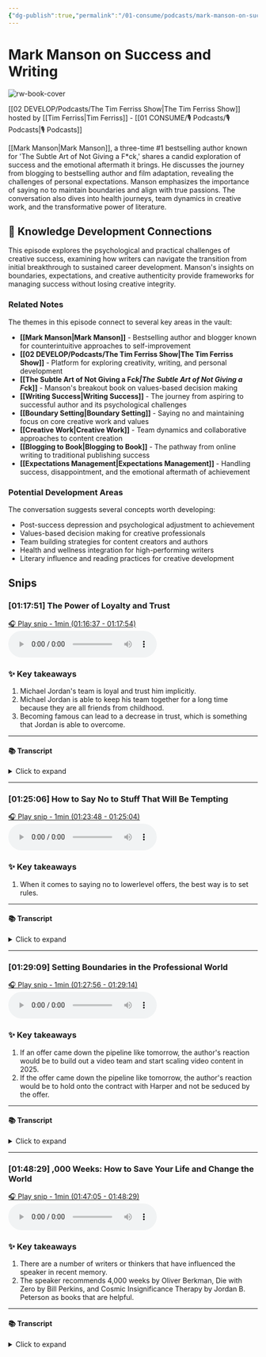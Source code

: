 ```yaml
---
{"dg-publish":true,"permalink":"/01-consume/podcasts/mark-manson-on-success-and-writing/","title":"Mark Manson on Success and Writing","tags":["podcasts","writing","success","boundaries","creativity","blogging","personal-development","expectations","health"]}
---
```


# Mark Manson on Success and Writing

![rw-book-cover](https://images.weserv.nl/?url=https%3A%2F%2Fcontent.production.cdn.art19.com%2Fimages%2F69%2F10%2F10%2Ffb%2F691010fb-625e-4abe-993c-a57228b28dbe%2F91cb53ae0d5dbb379b9dffecf0a772593891d0d09bbe6d90ee746edbdb79e3ec75584f2ceb8260e9f675a90c05419b9b99842a76905b686f0f51c1a9d3e227ab.jpeg&w=300&h=300)

[[02 DEVELOP/Podcasts/The Tim Ferriss Show\|The Tim Ferriss Show]] hosted by [[Tim Ferriss\|Tim Ferriss]] - [[01 CONSUME/🎙️ Podcasts/🎙️ Podcasts\|🎙️ Podcasts]]

[[Mark Manson\|Mark Manson]], a three-time #1 bestselling author known for 'The Subtle Art of Not Giving a F*ck,' shares a candid exploration of success and the emotional aftermath it brings. He discusses the journey from blogging to bestselling author and film adaptation, revealing the challenges of personal expectations. Manson emphasizes the importance of saying no to maintain boundaries and align with true passions. The conversation also dives into health journeys, team dynamics in creative work, and the transformative power of literature.

## 🧠 Knowledge Development Connections

This episode explores the psychological and practical challenges of creative success, examining how writers can navigate the transition from initial breakthrough to sustained career development. Manson's insights on boundaries, expectations, and creative authenticity provide frameworks for managing success without losing creative integrity.

### Related Notes

The themes in this episode connect to several key areas in the vault:

- **[[Mark Manson\|Mark Manson]]** - Bestselling author and blogger known for counterintuitive approaches to self-improvement
- **[[02 DEVELOP/Podcasts/The Tim Ferriss Show\|The Tim Ferriss Show]]** - Platform for exploring creativity, writing, and personal development
- **[[The Subtle Art of Not Giving a F*ck\|The Subtle Art of Not Giving a F*ck]]** - Manson's breakout book on values-based decision making
- **[[Writing Success\|Writing Success]]** - The journey from aspiring to successful author and its psychological challenges
- **[[Boundary Setting\|Boundary Setting]]** - Saying no and maintaining focus on core creative work and values
- **[[Creative Work\|Creative Work]]** - Team dynamics and collaborative approaches to content creation
- **[[Blogging to Book\|Blogging to Book]]** - The pathway from online writing to traditional publishing success
- **[[Expectations Management\|Expectations Management]]** - Handling success, disappointment, and the emotional aftermath of achievement

### Potential Development Areas

The conversation suggests several concepts worth developing:
- Post-success depression and psychological adjustment to achievement
- Values-based decision making for creative professionals
- Team building strategies for content creators and authors
- Health and wellness integration for high-performing writers
- Literary influence and reading practices for creative development


## Snips


### [01:17:51] The Power of Loyalty and Trust


[🎧 Play snip - 1min️ (01:16:37 - 01:17:54)](https://share.snipd.com/snip/badda53d-649c-4845-86a4-d91fd7f50062)
<audio controls> <source src="https://rss.art19.com/episodes/ec9bb91d-b3eb-4374-9268-138f109e3171.mp3?rss_browser=BAhJIgpTbmlwZAY6BkVU--7de01baece82063bda1cca2dc0d698735fdbe34a#t=01:16:37,01:17:54"> </audio>




### ✨ Key takeaways
1. Michael Jordan's team is loyal and trust him implicitly.
2. Michael Jordan is able to keep his team together for a long time because they are all friends from childhood.
3. Becoming famous can lead to a decrease in trust, which is something that Jordan is able to overcome.


---




#### 📚 Transcript
<details>
<summary>Click to expand</summary>
<blockquote><b>Tim Ferriss</b><br/><br/>Or what stood out to you about how he worked with his team outside of that example that you just gave? This kind of validates what we were talking about earlier.</blockquote><br/><blockquote><b>Mark Manson</b><br/><br/>The first thing that really stood out to me about his team was they've all been with him forever. And it was funny. I was talking to one. He's got one guy named Scototty who i love he's scotty's been in a few of his youtube videos lovely lovely guy and scotty was kind of joking with me he's like yeah i'm the new guy on the team I've only been here nine years everybody in like significant roles in his team have been with him since at least the fresh prince days many of them since since the 80s some of them since He was a kid. They're like childhood friends that he kind of put into the appropriate place. So that really blew me away. It also validated a lot of my beliefs around loyalty and trust. He also explained it to me once, as he said, he was like, look, when you become famous, nothing is scarce. If you want money, you can go get money. If you want parties, you can go get parties. If you want sex, you can go get sex. He said, the one thing that becomes more scarce as you become famous is trust. And so he said,</blockquote>
</details>



---


### [01:25:06] How to Say No to Stuff That Will Be Tempting


[🎧 Play snip - 1min️ (01:23:48 - 01:25:04)](https://share.snipd.com/snip/b5fecc99-96a4-4602-a035-3c0e203ad91f)
<audio controls> <source src="https://rss.art19.com/episodes/ec9bb91d-b3eb-4374-9268-138f109e3171.mp3?rss_browser=BAhJIgpTbmlwZAY6BkVU--7de01baece82063bda1cca2dc0d698735fdbe34a#t=01:23:48,01:25:04"> </audio>




### ✨ Key takeaways
1. When it comes to saying no to lowerlevel offers, the best way is to set rules.


---




#### 📚 Transcript
<details>
<summary>Click to expand</summary>
<blockquote><b>Mark Manson</b><br/><br/>Face-balling.</blockquote><br/><blockquote><b>Tim Ferriss</b><br/><br/>And maybe I'm actually screwing up this thought exercise by making a three-parter. No, it's not a three-parter. But it is going to be a year or two of focus on this, which would be the seminal definitive book with Spielberg's full cooperation, full access, journals, everything, pay you some insane Amount of money, right? Twice the number that you would pick as a stretch goal that you're like, they'll never say yes to. He's like, I'll just pay you twice as much. Let's get this over with so we can get to the work. What do you do when stuff like that comes up? Because you know, it's going to come up.</blockquote><br/><blockquote><b>Mark Manson</b><br/><br/>Maybe not that specifically.</blockquote><br/><blockquote><b>Tim Ferriss</b><br/><br/>I'm using an absurd goal to drive the exercise, right? Because if it's like, ah, this is a B minus offer, easy to say no to, right? Because you want to strive to do an A plus in the things you just described.</blockquote><br/><blockquote><b>Mark Manson</b><br/><br/>So how do you think about saying no to the stuff that will be tempting? For lower level stuff, I think the best way is to simply set rules. I've done that with speaking the last year or two. What are your rules? So</blockquote>
</details>



---


### [01:29:09] Setting Boundaries in the Professional World


[🎧 Play snip - 1min️ (01:27:56 - 01:29:14)](https://share.snipd.com/snip/3b60918b-2603-460a-87f5-e52cb443f546)
<audio controls> <source src="https://rss.art19.com/episodes/ec9bb91d-b3eb-4374-9268-138f109e3171.mp3?rss_browser=BAhJIgpTbmlwZAY6BkVU--7de01baece82063bda1cca2dc0d698735fdbe34a#t=01:27:56,01:29:14"> </audio>




### ✨ Key takeaways
1. If an offer came down the pipeline like tomorrow, the author's reaction would be to build out a video team and start scaling video content in 2025.
2. If the offer came down the pipeline like tomorrow, the author's reaction would be to hold onto the contract with Harper and not be seduced by the offer.


---




#### 📚 Transcript
<details>
<summary>Click to expand</summary>
<blockquote><b>Mark Manson</b><br/><br/>If that offer came down the pipeline like tomorrow, my reaction would be, so I'm building out a video team. We're going to start scaling video content in 2023. I'm under another contract with Harper to do another book in 2024. So we can get started 2025 if you want. That would probably be the conversation, which I'm sure he would hate. The challenge there would be holding the line with that. If he started to push back and it's like, well, we'll offer you twice as much money as your Harper contract. It's like, you can't get seduced. You need to hold. It's like boundaries in relationships, right? It's like, if you tell somebody like, hey, this doesn't work for me, don't do it. And then they do it. It's really hard to not let it slide. Nobody wants to confront people in their lives and say, hey, that's upsetting to me. I told you not to do it. It's really hurtful that you did that. Nobody wants to have that conversation. But if you want to have good relationships, you have to have that conversation. And I think it's the same in the professional world. If you don't set those boundaries of like, okay, this is what works for me.</blockquote><br/><blockquote><b>Tim Ferriss</b><br/><br/>And if you don't hold those boundaries, you just kind of end up in this no man's land.</blockquote>
</details>



---


### [01:48:29] ,000 Weeks: How to Save Your Life and Change the World


[🎧 Play snip - 1min️ (01:47:05 - 01:48:29)](https://share.snipd.com/snip/7efbd208-c722-471f-b18d-9e28d92b3a04)
<audio controls> <source src="https://rss.art19.com/episodes/ec9bb91d-b3eb-4374-9268-138f109e3171.mp3?rss_browser=BAhJIgpTbmlwZAY6BkVU--7de01baece82063bda1cca2dc0d698735fdbe34a#t=01:47:05,01:48:29"> </audio>




### ✨ Key takeaways
1. There are a number of writers or thinkers that have influenced the speaker in recent memory.
2. The speaker recommends 4,000 weeks by Oliver Berkman, Die with Zero by Bill Perkins, and Cosmic Insignificance Therapy by Jordan B. Peterson as books that are helpful.


---




#### 📚 Transcript
<details>
<summary>Click to expand</summary>
<blockquote><b>Tim Ferriss</b><br/><br/>Thinkers or let's stick with writers first and we can then talk about other people who might be influencing your thinking. But are there any particular writers or books that you have been paying particular attention to in recent memory. I can buy some time by giving you examples. I would say there are the longstanding influences, which we don't necessarily have to focus on, but we could if they're still highly relevant to you in your life now. For instance, I believe that you've mentioned David Foster Wallace, Joan Didion, Hunter S. Thompson, and others, Stephen Pinker, Jonathan Haidt. In my particular case, for instance, I've had a number of books recommended to me, only one of the three of which I've read. It's 4,000 Weeks by Oliver Berkman, which I thought was a fantastic book. And there are a number of chapters that really stuck out as counterintuitively helpful, such as Cosmic Insignificance Therapy, which I ended up excerpting on the blog because I wanted To share it with people and share the book with people. Then there's another, which I suspect I will find interesting, which is called Die With Zero, which is by, I believe, Bill Perkins. I've not read it yet, but these are books that seem to cohere in a</blockquote>
</details>

